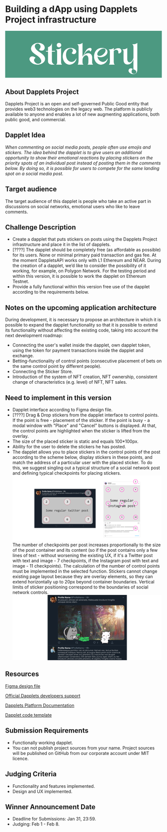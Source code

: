 # Building a dApp using Dapplets Project infrastructure
![](https://github.com/RidgeRock/stickery/blob/3a2f360da2ca06f0a91c0d9be32ae79db70ee70c/GitcoinImages/Logo.png)

## About Dapplets Project

Dapplets Project is an open and self-governed Public Good entity that provides web3 technologies on the legacy web. The platform is publicly available to anyone and enables a lot of new augmenting applications, both public good, and commercial.

## Dapplet Idea

*When commenting on social media posts, people often use emojis and stickers. The idea behind the dapplet is to give users an additional opportunity to show their emotional reactions by placing stickers on the priority spots of an individual post instead of posting them in the comments below. By doing so, it is possible for users to compete for the same landing spot on a social media post.*

## Target audience

The target audience of this dapplet is people who take an active part in discussions on social networks, emotional users who like to leave comments.

## Challenge Description

* Create a dapplet that puts stickers on posts using the Dapplets Project infrastructure and place it in the list of dapplets.
* [????] The dapplet should be completely free (as affordable as possible) for its users. None or minimal primary paid transaction and gas fee. At the moment DappletsAPI works only with L1 Ethereum and NEAR. During the creation of a dapplet, we’d like to consider the possibility of it working, for example, on Polygon Network. For the testing period and within this version, it is possible to work the dapplet on Ethereum Testnet.
* Provide a fully functional within this version free use of the dapplet according to the requirements below.

## Notes on the upcoming application architecture

During development, it is necessary to propose an architecture in which it is possible to expand the dapplet functionality so that it is possible to extend its functionality without affecting the existing code, taking into account the next development roadmap:

* Connecting the user's wallet inside the dapplet, own dapplet token, using the token for payment transactions inside the dapplet and exchange.
* Betting-functionality of control points (consecutive placement of bets on the same control point by different people).
* Connecting the Sticker Store.
* Introduction of the system of NFT creation, NFT ownership, consistent change of characteristics (e.g. level) of NFT, NFT sales.

## Need to implement in this version

* Dapplet interface according to Figma design file.
* [????] Drag & Drop stickers from the dapplet interface to control points. If the point is free - placement of the sticker. If the point is busy - a modal window with "Place" and "Cancel" buttons is displayed. At that, the control points are highlighted when the sticker is lifted from the overlay.
* The size of the placed sticker is static and equals 100*100px.
* Ability for the user to delete the stickers he has posted.
* The dapplet allows you to place stickers in the control points of the post according to the scheme below, display stickers in these points, and match the address of a particular user with the placed sticker. To do this, we suggest singling out a typical structure of a social network post and defining typical checkpoints for placing stickers.
![](https://github.com/RidgeRock/stickery/blob/3a2f360da2ca06f0a91c0d9be32ae79db70ee70c/GitcoinImages/Points.png "Twitter and Instagram scheme")
The number of checkpoints per post increases proportionally to the size of the post container and its content (so if the post contains only a few lines of text - without worsening the existing UX, if it's a Twitter post with text and image - 7 checkpoints, if the Instagram post with text and image - 11 checkpoints). The calculation of the number of control points must be implemented in the selected function. Stickers cannot change existing page layout because they are overlay elements, so they can extend horizontally up to 20px beyond container boundaries. Vertical limits of sticker positioning correspond to the boundaries of social network controls.
![](https://github.com/RidgeRock/stickery/blob/98bc1c71c7ba859e2ca750744e925afab84aab9b/GitcoinImages/Example.png "Working dapplet example")

## Resources

  [Figma design file](https://www.figma.com/file/OIu6K277H1AfVlTJbBqQm7/Stickery_UI?node-id=0%3A1)

  [Official Dapplets developers support](https://discord.gg/MeccGNcd)
  
  [Dapplets Platform Documentation](https://docs.dapplets.org/docs)
  
  [Dapplet code template](https://github.com/dapplets/dapplet-template)
  
## Submission Requirements

* Functionally working dapplet.
* You can not publish project sources from your name. Project sources will be published on GitHub from our corporate account under MIT licence.

## Judging Criteria

* Functionality and features implemented.
* Design and UX implemented.

## Winner Announcement Date

* Deadline for Submissions: Jan 31, 23:59.
* Judging: Feb 1 - Feb 8.

